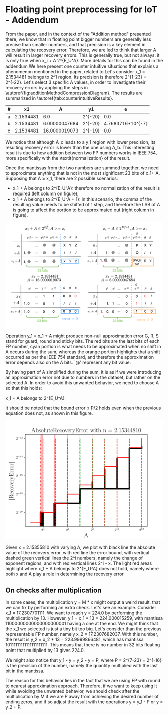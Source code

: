 # Floating point preprocessing for IoT - Addendum

From the paper, and in the context of the "Addition method" presented there, we know that in floating point bigger numbers are generally less precise than smaller numbers, and that precision is a key element in calculating the recovery error. Therefore, we are led to think that larger A will result in larger recovery errors. This is generally true, but not always: it is only true when x_i + A  2^{E_U^A}. More details for this can be found in the addendum 
We here present one counter intuitive situations that explains a phenomenon mentioned in the paper, related to
Let's consider x_1 = 2.1534481 belongs to 2^1 region. Its precision is therefore 2^{1-23} = 2^{-22}.
Let's select 3 specific A values, in order to investigate their recovery errors by applying the steps in \autoref{fig:additionMethodCompressionDiagram}. The results are summarized in \autoref{tab:counterintuitiveResults}.

| # | x1        | A              | y1      | e                 |
|---|-----------|----------------|---------|-------------------|
| a | 2.1534481 | 6.0            | 2^{-20} | 0.0               |
| b | 2.1534481 | 6.00000047684 | 2^{-20} | 4.7683716*10^{-7} |
| c | 2.1534481 | 16.0000019073  | 2^{-19} | 0.0               |



We notice that although A_c leads to a y_1 region with lower precision, its resulting recovery error is lower than the one using A_b. This interesting result is due to how addition between two FP numbers works in IEEE 754, more specifically with the \textit{normalization} of the result.

Once the mantissas from the two numbers are summed together, we need to approximate anything that is not in the most significant 23 bits of x_1+ A. Supposing that A ≥ x_1, there are 2 possible scenarios:
- x_1 + A belongs to 2^{E_U^A}: therefore no normalization of the result is required (left column on figure);
- x_1 + A belongs to 2^{E_U^A + 1}: in this scenario, the comma of the resulting value needs to be shifted of 1 step, and therefore the LSB of A is going to affect the portion to be approximated out (right column in figure).



![alt text](https://github.com/francescotaurone/floatingpoint-preprocessing/blob/main/figures/floatingpoint-ApproximationCounterintuitive.png?raw=true)

Operation y_1 = x_1 + A might produce non-null approximation error G, R, S stand for guard, round and sticky bits. The red bits are the last bits of each FP number, cyan portion is what needs to be approximated when no shift in A occurs during the sum, whereas the orange portion highlights that a shift occurred as per the IEEE 754 standard, and therefore the approximation error depends also on the A bits. `@' represent any bit value.


By having part of A simplified during the sum, it is as if we were introducing an approximation error not due to numbers in the dataset, but rather on the selected A.
In order to avoid this unwanted behavior, we need to choose A so that this holds:

x_1 + A belongs to 2^{E_U^A}


It should be noted that the bound error ≤ P/2 holds even when the previous equation does not, as shown in this figure. 


![alt text](https://github.com/francescotaurone/floatingpoint-preprocessing/blob/main/figures/errorBoundForIncreasingA.png?raw=true)

Given x = 2.15355810 with varying A, we plot with black line the absolute value of the recovery error, with red line the error bound, with vertical dashed green vertical lines the 2^i numbers, namely the change of exponent regions, and with red vertical lines 2^i - x. The light red areas highlight where x_1 + A belongs to 2^{E_U^A} does not hold, namely where both x and A play a role in determining the recovery error


## On checks after multiplication 

In some cases, the multiplication y = M * x might output a weird result, that we can fix by performing an extra check. Let's see an example.
Consider x_1 = 17.2307701111. We want to reach y = 224.0 by performing the multiplication by 13. However,  y_1 = x_1 * 13 = 224.000015259, with mantissa 11000000000000000000001 having a one at the end. We might think that the x_1 we selected is just a tiny bit too big. Let's consider than the previous representable FP number, namely x_2 = 17.2307682037. With this number, the result is y_2 = x_2 * 13 = 223.9999866481, which has mantissa 10111111111111111111111.  This means that there is no number in 32 bits floating point that multiplied by 13 gives 224.0.

We might also notice that y_1 - y = y_2 - y = P, where P = 2^{7-23} = 2^{-16} is the precision of the number, namely the quantity multiplied with the last bit in the mantissa.

The reason for this behavior lies in the fact that we are using FP with round to nearest approximation approach. Therefore, if we want to keep using it while avoiding the unwanted behavior, we should check after the multiplication by M if we are P away from achieving the desired number of ending zeros, and if so adjust the result with the operations y = y_1 - P or y = y_2 + P.